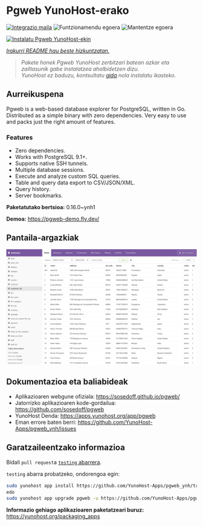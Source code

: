<!--
Ohart ongi: README hau automatikoki sortu da <https://github.com/YunoHost/apps/tree/master/tools/readme_generator>ri esker
EZ editatu eskuz.
-->

# Pgweb YunoHost-erako

[![Integrazio maila](https://dash.yunohost.org/integration/pgweb.svg)](https://ci-apps.yunohost.org/ci/apps/pgweb/) ![Funtzionamendu egoera](https://ci-apps.yunohost.org/ci/badges/pgweb.status.svg) ![Mantentze egoera](https://ci-apps.yunohost.org/ci/badges/pgweb.maintain.svg)

[![Instalatu Pgweb YunoHost-ekin](https://install-app.yunohost.org/install-with-yunohost.svg)](https://install-app.yunohost.org/?app=pgweb)

*[Irakurri README hau beste hizkuntzatan.](./ALL_README.md)*

> *Pakete honek Pgweb YunoHost zerbitzari batean azkar eta zailtasunik gabe instalatzea ahalbidetzen dizu.*  
> *YunoHost ez baduzu, kontsultatu [gida](https://yunohost.org/install) nola instalatu ikasteko.*

## Aurreikuspena

Pgweb is a web-based database explorer for PostgreSQL, written in Go. Distributed as a simple binary with zero dependencies. Very easy to use and packs just the right amount of features.

### Features

- Zero dependencies.
- Works with PostgreSQL 9.1+.
- Supports native SSH tunnels.
- Multiple database sessions.
- Execute and analyze custom SQL queries.
- Table and query data export to CSV/JSON/XML.
- Query history.
- Server bookmarks.


**Paketatutako bertsioa:** 0.16.0~ynh1

**Demoa:** <https://pgweb-demo.fly.dev/>

## Pantaila-argazkiak

![Pgweb(r)en pantaila-argazkia](./doc/screenshots/screenshot.png)

## Dokumentazioa eta baliabideak

- Aplikazioaren webgune ofiziala: <https://sosedoff.github.io/pgweb/>
- Jatorrizko aplikazioaren kode-gordailua: <https://github.com/sosedoff/pgweb>
- YunoHost Denda: <https://apps.yunohost.org/app/pgweb>
- Eman errore baten berri: <https://github.com/YunoHost-Apps/pgweb_ynh/issues>

## Garatzaileentzako informazioa

Bidali `pull request`a [`testing` abarrera](https://github.com/YunoHost-Apps/pgweb_ynh/tree/testing).

`testing` abarra probatzeko, ondorengoa egin:

```bash
sudo yunohost app install https://github.com/YunoHost-Apps/pgweb_ynh/tree/testing --debug
edo
sudo yunohost app upgrade pgweb -u https://github.com/YunoHost-Apps/pgweb_ynh/tree/testing --debug
```

**Informazio gehiago aplikazioaren paketatzeari buruz:** <https://yunohost.org/packaging_apps>
